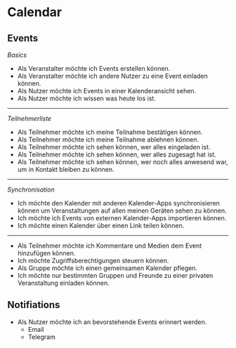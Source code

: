 # Calendar

## Events

*Basics*

* Als Veranstalter möchte ich Events erstellen können.
* Als Veranstalter möchte ich andere Nutzer zu eine Event einladen können.
* Als Nutzer möchte ich Events in einer Kalenderansicht sehen.
* Als Nutzer möchte ich wissen was heute los ist.

----

*Teilnehmerliste*

* Als Teilnehmer möchte ich meine Teilnahme bestätigen können.
* Als Teilnehmer möchte ich meine Teilnahme ablehnen können.
* Als Teilnehmer möchte ich sehen können, wer alles eingeladen ist.
* Als Teilnehmer möchte ich sehen können, wer alles zugesagt hat ist.
* Als Teilnehmer möchte ich sehen können, wer noch alles anwesend war, um in Kontakt bleiben zu können.

----

*Synchronisation*

* Ich möchte den Kalender mit anderen Kalender-Apps synchronisieren können um Veranstaltungen auf allen meinen Geräten sehen zu können.
* Ich möchte ich Events von externen Kalender-Apps importieren können.
* Ich möchte einen Kalender über einen Link teilen können.

----

* Als Teilnehmer möchte ich Kommentare und Medien dem Event hinzufügen können.
* Ich möchte Zugriffsberechtigungen steuern können.
* Als Gruppe möchte ich einen gemeinsamen Kalender pflegen.
* Ich möchte nur bestimmten Gruppen und Freunde zu einer privaten Veranstaltung einladen können.


## Notifiations

* Als Nutzer möchte ich an bevorstehende Events erinnert werden.
  * Email
  * Telegram


